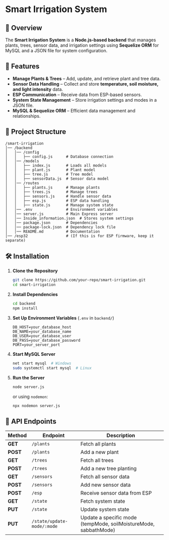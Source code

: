 # Smart Irrigation System

## 📌 Overview
The **Smart Irrigation System** is a **Node.js-based backend** that manages plants, trees, sensor data, and irrigation settings using **Sequelize ORM** for MySQL and a JSON file for system configuration.

## 🚀 Features
- **Manage Plants & Trees** – Add, update, and retrieve plant and tree data.
- **Sensor Data Handling** – Collect and store **temperature, soil moisture, and light intensity** data.
- **ESP Communication** – Receive data from ESP-based sensors.
- **System State Management** – Store irrigation settings and modes in a JSON file.
- **MySQL & Sequelize ORM** – Efficient data management and relationships.

## 📂 Project Structure
```
/smart-irrigation
│── /backend
│   │── /config
│   │   ├── config.js      # Database connection
│   │── /models
│   │   ├── index.js       # Loads all models
│   │   ├── plant.js       # Plant model
│   │   ├── tree.js        # Tree model
│   │   ├── sensorData.js  # Sensor data model
│   │── /routes
│   │   ├── plants.js      # Manage plants
│   │   ├── trees.js       # Manage trees
│   │   ├── sensors.js     # Handle sensor data
│   │   ├── esp.js         # ESP data handling
│   │   ├── state.js       # Manage system state
│   │── .env               # Environment variables
│   │── server.js          # Main Express server
│   │── Inside_information.json  # Stores system settings
│   │── package.json       # Dependencies
│   │── package-lock.json  # Dependency lock file
│   │── README.md          # Documentation
│── /esp32                 # (If this is for ESP firmware, keep it separate)
```

## 🛠️ Installation
1. **Clone the Repository**
   ```bash
   git clone https://github.com/your-repo/smart-irrigation.git
   cd smart-irrigation
   ```

2. **Install Dependencies**
   ```bash
   cd backend
   npm install
   ```

3. **Set Up Environment Variables** (`.env` in `backend/`)
   ```env
   DB_HOST=your_database_host
   DB_NAME=your_database_name
   DB_USER=your_database_user
   DB_PASS=your_database_password
   PORT=your_server_port
   ```

4. **Start MySQL Server**
   ```bash
   net start mysql  # Windows
   sudo systemctl start mysql  # Linux
   ```

5. **Run the Server**
   ```bash
   node server.js
   ```
   or using `nodemon`:
   ```bash
   npx nodemon server.js
   ```

## 📡 API Endpoints
| Method | Endpoint          | Description |
|--------|------------------|-------------|
| **GET**  | `/plants`        | Fetch all plants |
| **POST** | `/plants`        | Add a new plant |
| **GET**  | `/trees`         | Fetch all trees |
| **POST** | `/trees`         | Add a new tree planting |
| **GET**  | `/sensors`       | Fetch all sensor data |
| **POST** | `/sensors`       | Add new sensor data |
| **POST** | `/esp`           | Receive sensor data from ESP |
| **GET**  | `/state`         | Fetch system state |
| **PUT**  | `/state`         | Update system state |
| **PUT**  | `/state/update-mode/:mode` | Update a specific mode (tempMode, soilMoistureMode, sabbathMode) |



